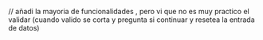 // añadi la mayoria de funcionalidades , pero vi que no es muy practico el validar (cuando valido se corta y pregunta si continuar y resetea la entrada de datos)
